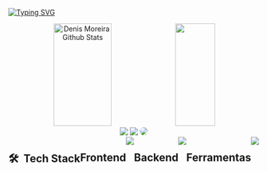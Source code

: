 [![Typing SVG](https://readme-typing-svg.herokuapp.com/?color=cccccc&size=35&center=true&vCenter=true&width=1000&lines=Hi,+I'm+Denis+Moreira!;I'm+a+FullStack+Developer;Coffe?☕)](https://git.io/typing-svg)

<div align="center">  
  <img width="48%" height="205px" src="https://github-readme-stats.vercel.app/api?username=Denis-moreira98&show_icons=true&count_private=true&hide_border=true&title_color=4b95fd&icon_color=4b95fd&text_color=eeeeee&bg_color=0d1117&rank_icon=github" alt="Denis Moreira Github Stats" /> 
  <img width="40%" height="205px" src="https://github-readme-stats.vercel.app/api/top-langs/?username=Denis-moreira98&layout=compact&hide_border=true&title_color=4b95fd&text_color=ffffff&bg_color=0d1117" />
</div>

<div align="center">
  <a href="https://denis-moreira-portfolio.vercel.app/" target="_blank"><img src="https://img.shields.io/badge/-Portfolio-000000?style=for-the-badge&logo=&logoColor=" target="_blank"></a>
  <a href = "mailto:denis.moreira98@outlook.com"><img src="https://img.shields.io/badge/Microsoft_Outlook-0078D4?style=for-the-badge&logo=microsoft-outlook&logoColor=white" target="_blank"></a>
  <a href="https://www.linkedin.com/in/denismoreira/" target="_blank"><img src="https://img.shields.io/badge/-LinkedIn-%230077B5?style=for-the-badge&logo=linkedin&logoColor=white" style="border-radius: 30px" target="_blank"></a>
</div>


<div style="display: flex"><br/>
<h2> 🛠 &nbsp;Tech Stack</h2>
<h2> Frontend </h2>
  <a href="https://skillicons.dev">
  <img src="https://skillicons.dev/icons?i=typescript,js,react,next,redux,html,css,sass,tailwind,styledcomponents,bootstrap,"/></a></p>
  <h2> Backend </h2>
  <a href="https://skillicons.dev">
  <img src="https://skillicons.dev/icons?i=typescript,js,nodejs,express,mysql,sequelize,postgres,prisma,mongo,firebase,supabase"/></a></p>
 <h2> Ferramentas </h2>
  <a href="https://skillicons.dev">
  <img src="https://skillicons.dev/icons?i=vscode,powershell,npm,yarn,vite,docker,regex,vercel,figma,github,git"/></a></p>
</div>
